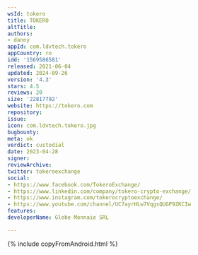 ```yaml
---
wsId: tokero
title: TOKERO
altTitle: 
authors:
- danny
appId: com.ldvtech.tokero
appCountry: ro
idd: '1569586581'
released: 2021-06-04
updated: 2024-09-26
version: '4.3'
stars: 4.5
reviews: 20
size: '22817792'
website: https://tokero.com
repository: 
issue: 
icon: com.ldvtech.tokero.jpg
bugbounty: 
meta: ok
verdict: custodial
date: 2023-04-28
signer: 
reviewArchive: 
twitter: tokeroexchange
social:
- https://www.facebook.com/TokeroExchange/
- https://www.linkedin.com/company/tokero-crypto-exchange/
- https://www.instagram.com/tokerocryptoexchange/
- https://www.youtube.com/channel/UC7ayrHLw7VqgsQUGP9ZKCIw
features: 
developerName: Globe Monnaie SRL

---
```


{% include copyFromAndroid.html %}

